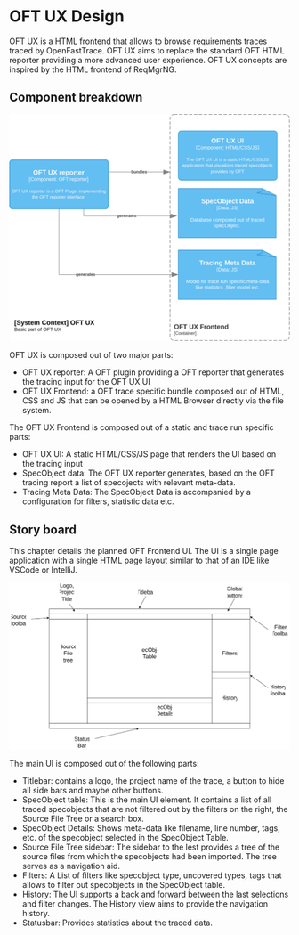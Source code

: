 # OFT UX Design

OFT UX is a HTML frontend that allows to browse requirements traces traced by OpenFastTrace. OFT UX aims to replace the
standard OFT HTML reporter providing a more advanced user experience. OFT UX concepts are inspired by the HTML frontend
of ReqMgrNG.

## Component breakdown

<img src="resources/oft_ux_components.drawio.svg" alt="OFT UX Components"/>

OFT UX is composed out of two major parts:

* OFT UX reporter: A OFT plugin providing a OFT reporter that generates the tracing input for the OFT UX UI
* OFT UX Frontend: a OFT trace specific bundle composed out of HTML, CSS and JS that can be opened by a HTML Browser
  directly via the file system.

The OFT UX Frontend is composed out of a static and trace run specific parts:

* OFT UX UI: A static HTML/CSS/JS page that renders the UI based on the tracing input
* SpecObject data: The OFT UX reporter generates, based on the OFT tracing report a list of specojects
  with relevant meta-data.
* Tracing Meta Data: The SpecObject Data is accompanied by a configuration for filters, statistic data etc.

## Story board

This chapter details the planned OFT Frontend UI. The UI is a single page application with a single HTML page layout
similar to that of an IDE like VSCode or IntelliJ.

<img src="resources/main_ui.drawio.svg" alt="OFT Main UI"/>

The main UI is composed out of the following parts:

* Titlebar: contains a logo, the project name of the trace, a button to hide all side bars and maybe other buttons.
* SpecObject table: This is the main UI element. It contains a list of all traced specobjects that are not filtered out
  by the filters on the right, the Source File Tree or a search box.
* SpecObject Details: Shows meta-data like filename, line number, tags, etc. of the specobject selected in the
  SpecObject Table.
* Source File Tree sidebar: The sidebar to the lest provides a tree of the source files from which the specobjects had
  been imported. The tree serves as a navigation aid.
* Filters: A List of filters like specobject type, uncovered types, tags that allows to filter out specobjects in the
  SpecObject table.
* History: The UI supports a back and forward between the last selections and filter changes. The History view aims to
  provide the navigation history.
* Statusbar: Provides statistics about the traced data.


  

